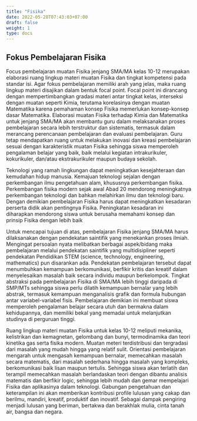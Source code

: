 ```yaml
---
title: "Fisika"
date: 2022-05-28T07:43:03+07:00
draft: false
weight: 1
type: docs
---
```

## Fokus Pembelajaran Fisika

Focus pembelajaran muatan Fisika jenjang SMA/MA kelas 10-12 merupakan elaborasi ruang lingkup materi muatan Fisika dan tingkat kompetensi pada standar isi. Agar fokus pembelajaran memiliki arah yang jelas, maka ruang lingkup materi disajikan dalam bentuk focal point. Focal point ini dirancang dengan mempertimbangkan gradasi materi antar tingkat kelas, interseksi dengan muatan seperti Kimia, terutama korelasinya dengan muatan Matematika karena pemahaman konsep Fisika memerlukan konsep-konsep dasar Matematika. Elaborasi muatan Fisika terhadap Kimia dan Matematika untuk jenjang SMA/MA akan membantu guru dalam melaksanakan proses pembelajaran secara lebih terstruktur dan sistematis, termasuk dalam merancang perencanaan pembelajaran dan evaluasi pembelajaran. Guru tetap mendapatkan ruang untuk melakukan inovasi dan kreasi pembelajaran sesuai dengan karakteristik muatan Fisika sehingga siswa memperoleh pengalaman belajar yang baik, baik melalui kegiatan intrakurikuler, kokurikuler, dan/atau ekstrakurikuler maupun budaya sekolah.

Teknologi yang ramah lingkungan dapat meningkatkan kesejahteraan dan kemudahan hidup manusia. Kemajuan teknologi sejalan dengan perkembangan ilmu pengetahuan alam, khususnya perkembangan fisika. Perkembangan fisika modern sejak awal Abad 20 mendorong meningkatnya perkembangan teknologi dan bahkan melahirkan ilmu dan teknologi baru. Dengan demikian pembelajaran Fisika harus dapat meningkatkan kesadaran perserta didik akan pentingnya Fisika. Peningkatan kesadaran ini diharapkan mendorong siswa untuk berusaha memahami konsep dan prinsip Fisika dengan lebih baik

Untuk mencapai tujuan di atas, pembelajaran Fisika jenjang SMA/MA harus dilaksanakan dengan pendekatan saintifik yang menekankan proses ilmiah. Mengingat persoalan nyata melibatkan berbagai aspek/bidang maka pembelajaran melalui pendekatan saintifik yang multidisipliner seperti pendekatan Pendidikan STEM (science, technology, engineering, mathematics) pun disarankan ada. Pendekatan pembelajaran tersebut dapat menumbuhkan kemampuan berkomunikasi, berfikir kritis dan kreatif dalam menyelesaikan masalah baik secara individu maupun berkelompok. Tingkat abstraksi pada pembelajaran Fisika di SMA/MA lebih tinggi daripada di SMP/MTs sehingga siswa perlu dilatih kemampuan bernalar yang lebih abstrak, termasuk kemampuan menganalisis grafik dan formula hubungan antar variabel-variabel fisis. Pembelajaran demikian ini membuat siswa memperoleh pengalaman belajar secara utuh dan bermakna dalam kehidupannya, dan memiliki bekal yang memadai untuk melanjutkan studinya di perguruan tinggi.

Ruang lingkup materi muatan Fisika untuk kelas 10-12 meliputi mekanika, kelistrikan dan kemagnetan, gelombang dan bunyi, termodinamika dan teori kinetika gas serta fisika modern. Muatan meteri terdistribusi dan tergradasi dari masalah yang mudah hingga yang relatif sulit. Orientasi pembelajaran mengarah untuk mengasah kemampuan bernalar, memecahkan masalah secara matematis, dari masalah sederhana hingga masalah yang kompleks, berkomunikasi baik lisan maupun tertulis. Sehingga siswa akan terlatih dan terampil memecahkan masalah berlandaskan teori dengan dibantu analisis matematis dan berfikir logic, sehingga lebih mudah dan gemar mempelajari Fisika dan aplikasinya dalam teknologi. Gabungan pengetahuan dan keterampilan ini akan memberikan kontribusi profile lulusan yang cakap dan berilmu, mandiri, kreatif, produktif dan inovatif. Sebagai dampak pengiring menjadi lulusan yang beriman, bertakwa dan berakhlak mulia, cinta tanah air, bangsa dan negara.
